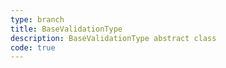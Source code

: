 ```yaml
---
type: branch
title: BaseValidationType
description: BaseValidationType abstract class
code: true
---
```

 <RedirectToFirstChild />
